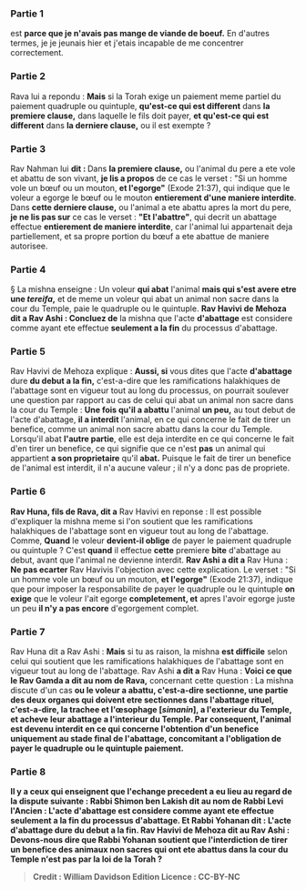 
### Partie 1
est <b>parce que je n'avais pas mange de viande de boeuf.</b> En d'autres termes, je je jeunais hier et j'etais incapable de me concentrer correctement.

### Partie 2
Rava lui a repondu : <b>Mais</b> si la Torah exige un paiement meme partiel du paiement quadruple ou quintuple, <b>qu'est-ce qui est different</b> dans <b>la premiere clause,</b> dans laquelle le fils doit payer, <b>et qu'est-ce qui est different</b> dans <b>la derniere clause,</b> ou il est exempte ?

### Partie 3
Rav Nahman lui <b>dit : </b> Dans <b>la premiere clause,</b> ou l'animal du pere a ete vole et abattu de son vivant, <b>je lis a propos</b> de ce cas le verset : "Si un homme vole un bœuf ou un mouton, <b>et l'egorge"</b> (Exode 21:37), qui indique que le voleur a egorge le bœuf ou le mouton <b>entierement d'une maniere interdite</b>. Dans <b>cette derniere clause,</b> ou l'animal a ete abattu apres la mort du pere, <b>je ne lis pas sur</b> ce cas le verset : <b>"Et l'abattre"</b>, qui decrit un abattage effectue <b>entierement de maniere interdite</b>, car l'animal lui appartenait deja partiellement, et sa propre portion du bœuf a ete abattue de maniere autorisee.

### Partie 4
§ La mishna enseigne : Un voleur <b>qui abat</b> l'animal <b>mais qui s'est avere etre une <i>tereifa</i>,</b> et de meme un voleur qui abat un animal non sacre dans la cour du Temple, paie le quadruple ou le quintuple. <b>Rav Havivi de Mehoza dit a Rav Ashi : Concluez de</b> la mishna que l'acte <b>d'abattage</b> est considere comme ayant ete effectue <b>seulement a la fin</b> du processus d'abattage.

### Partie 5
Rav Havivi de Mehoza explique : <b>Aussi, si</b> vous dites que l'acte <b>d'abattage</b> dure <b>du debut a la fin,</b> c'est-a-dire que les ramifications halakhiques de l'abattage sont en vigueur tout au long du processus, on pourrait soulever une question par rapport au cas de celui qui abat un animal non sacre dans la cour du Temple : <b>Une fois qu'il a abattu</b> l'animal <b>un peu,</b> au tout debut de l'acte d'abattage, <b>il a interdit</b> l'animal, en ce qui concerne le fait de tirer un benefice, comme un animal non sacre abattu dans la cour du Temple. Lorsqu'il abat <b>l'autre partie</b>, elle est deja interdite en ce qui concerne le fait d'en tirer un benefice, ce qui signifie que ce n'est <b>pas</b> un animal qui appartient <b>a son proprietaire</b> qu'il <b>abat.</b> Puisque le fait de tirer un benefice de l'animal est interdit, il n'a aucune valeur ; il n'y a donc pas de propriete.

### Partie 6
<b>Rav Huna, fils de Rava, dit a</b> Rav Havivi en reponse : Il est possible d'expliquer la mishna meme si l'on soutient que les ramifications halakhiques de l'abattage sont en vigueur tout au long de l'abattage. Comme, <b>Quand</b> le voleur <b>devient-il oblige</b> de payer le paiement quadruple ou quintuple ? C'est <b>quand</b> il effectue <b>cette</b> premiere <b>bite</b> d'abattage au debut, avant que l'animal ne devienne interdit. <b>Rav Ashi a dit a</b> Rav Huna : <b>Ne pas ecarter</b> Rav Havivis l'objection avec cette explication. Le verset : "Si un homme vole un bœuf ou un mouton, <b>et l'egorge"</b> (Exode 21:37), indique que pour imposer la responsabilite de payer le quadruple ou le quintuple <b>on exige</b> que le voleur l'ait egorge <b>completement, et</b> apres l'avoir egorge juste un peu <b>il n'y a pas encore</b> d'egorgement complet.

### Partie 7
Rav Huna dit a Rav Ashi : <b>Mais</b> si tu as raison, la mishna <b>est difficile</b> selon celui qui soutient que les ramifications halakhiques de l'abattage sont en vigueur tout au long de l'abattage. Rav Ashi <b>a dit a</b> Rav Huna : <b>Voici ce que le Rav Gamda a dit au nom de Rava,</b> concernant cette question : La mishna discute d'un cas <b>ou le voleur a <b>abattu,</b> c'est-a-dire sectionne, <b>une partie</b> des <b>deux organes qui doivent etre sectionnes dans l'abattage rituel,</b> c'est-a-dire, la trachee et l'œsophage <b>[<i>simanin</i>], a l'exterieur</b> du Temple, et <b>acheve</b> leur abattage <b>a l'interieur</b> du Temple. Par consequent, l'animal est devenu interdit en ce qui concerne l'obtention d'un benefice uniquement au stade final de l'abattage, concomitant a l'obligation de payer le quadruple ou le quintuple paiement.

### Partie 8
<b>Il y a</b> ceux <b>qui enseignent</b> que l'echange precedent a eu lieu <b>au regard</b> de la dispute suivante : <b>Rabbi Shimon</b> ben Lakish <b>dit au nom de Rabbi Levi l'Ancien :</b> L'acte d'abattage est considere comme ayant ete <b>effectue seulement a la fin</b> du processus d'abattage. <b>Et Rabbi Yohanan dit :</b> L'acte <b>d'abattage dure du debut a la fin. Rav Havivi de Mehoza dit au Rav Ashi : Devons-nous dire que Rabbi Yohanan soutient</b> que l'interdiction de tirer un benefice des animaux <b>non sacres</b> <b>qui ont ete abattus dans la cour du Temple n'est pas par la loi de la Torah ?</b>

>Credit : William Davidson Edition
>Licence : CC-BY-NC